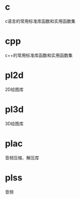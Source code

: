 
# c

c语言的常用标准库函数和实用函数集

# cpp

c++的常用标准库函数和实用函数集

# pl2d

2D绘图库

# pl3d

3D绘图库

# plac

音频压缩、解压库

# plss

音频
